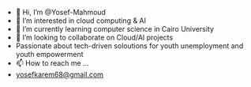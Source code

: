 - 👋 Hi, I’m @Yosef-Mahmoud
- 👀 I’m interested in cloud computing & AI
- 🌱 I’m currently learning computer science in Cairo University 
- 💞️ I’m looking to collaborate on Cloud/AI projects
- Passionate about tech-driven soloutions for youth unemployment and youth empowerment 
- 📫 How to reach me ...
- yosefkarem68@gmail.com

<!---
Yosef-Mahmoud/Yosef-Mahmoud is a ✨ special ✨ repository because its `README.md` (this file) appears on your GitHub profile.
You can click the Preview link to take a look at your changes.
--->
